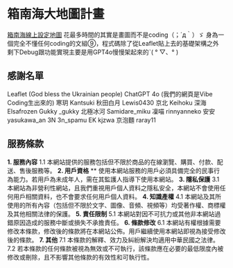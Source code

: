 # 箱南海大地圖計畫
[箱南海線上設定地圖](https://hsiangba.github.io/)
花最多時間的其實是畫圖而不是coding（；´д｀）ゞ
身為一個完全不懂任何coding的文組⑨，程式碼除了從Leaflet貼上去的基礎架構之外
剩下Debug跟功能實現主要是用GPT4o慢慢架起來的ˋ( ° ▽、° )

## 感謝名單
Leaflet (God bless the Ukrainian people)
ChatGPT 4o (我們的網頁是Vibe Coding生出來的)
寒玥        Kantsuki
秋田白月    Lewis0430
京北        Keihoku
深海        Elsafrozen
Gukky       _gukky
北極冰河     Samidare_miku
凜喵         rinnyanneko
安安         yasukawa_an
3N           3n_spamu
EK           kjzwa
京泡麵        raray11
## 服務條款

**1. 服務內容**
1.1 本網站提供的服務包括但不限於商品的在線瀏覽、購買、付款、配送、售後服務等。
**2. 用戶資格**
** 使用本網站服務的用戶必須具備完全的民事行為能力。若用戶為未成年人，需在其監護人指導下使用本網站。
**3. 隱私保護**
3.1 本網站為非營利性網站，且我們重視用戶個人資料之隱私安全，本網站不會使用任何用戶相關資料，也不會要求任何用戶個人資料。
**4. 知識產權**
4.1 本網站及其所使用的所有內容（包括但不限於文字、圖像、音頻、視頻等）均受著作權、商標權及其他相關法律的保護。
**5. 責任限制**
5.1 本網站對因不可抗力或其他非本網站過錯原因造成的服務中斷或損失不承擔責任。
**6. 條款修改**
6.1 本網站有權根據需要修改本條款，修改後的條款將在本網站公佈。用戶繼續使用本網站即視為接受修改後的條款。
**7. 其他**
7.1 本條款的解釋、效力及糾紛解決均適用中華民國之法律。
7.2 若本條款的任何條款被視為無效或不可執行，該條款應在必要的最低限度內被修改或刪除，且不影響其他條款的有效性和可執行性。
